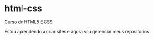 # html-css
 Curso de HTML5 E CSS

Estou aprendendo a criar sites e agora vou gerenciar meus repositorios 
